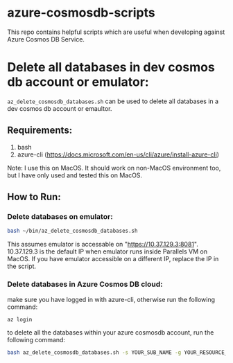# azure-cosmosdb-scripts
This repo contains helpful scripts which are useful when developing against Azure Cosmos DB Service.

# Delete all databases in dev cosmos db account or emulator:

`az_delete_cosmosdb_databases.sh` can be used to delete all databases in a dev cosmos db account or emaultor.

## Requirements:
1. bash
2. azure-cli (https://docs.microsoft.com/en-us/cli/azure/install-azure-cli)

Note: I use this on MacOS. It should work on non-MacOS environment too, but I have only used and tested this on MacOS.

## How to Run:

### Delete databases on emulator:

```bash
bash ~/bin/az_delete_cosmosdb_databases.sh
```

This assumes emulator is accessable on "https://10.37.129.3:8081". 10.37.129.3 is the default IP when emulator runs inside Parallels VM on MacOS. If you have emulator accessible on a different IP, replace the IP in the script.

### Delete databases in Azure Cosmos DB cloud:

make sure you have logged in with azure-cli, otherwise run the following command:
```bash
az login
```

to delete all the databases within your azure cosmosdb account, run the following command:

```bash
bash az_delete_cosmosdb_databases.sh -s YOUR_SUB_NAME -g YOUR_RESOURCE_GROUP -n YOUR_COSMOSDB_ACCOUNT_NAME 
```
